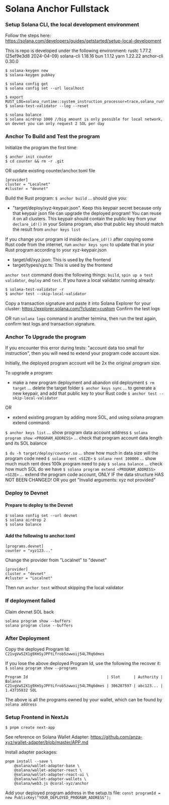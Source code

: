 # Solana Anchor Fullstack

### Setup Solana CLI, the local development environment
Follow the steps here: https://solana.com/developers/guides/getstarted/setup-local-development

This is repo is developed under the following environment:
rustc 1.77.2 (25ef9e3d8 2024-04-09)
solana-cli 1.18.16
bun 1.1.12
yarn 1.22.22
anchor-cli 0.30.0
```
$ solana-keygen new
$ solana-keygen pubkey

$ solana config get
$ solana config set --url localhost

$ export RUST_LOG=solana_runtime::system_instruction_processor=trace,solana_runtime::message_processor=debug,solana_bpf_loader=debug,solana_rbpf=debug
$ solana-test-validator --log --reset

$ solana balance
$ solana airdrop 1000 //big amount is only possible for local network, on devnet you can only request 2 SOL per day
```

### Anchor To Build and Test the program
Initialize the program the first time: 
```
$ anchor init counter
$ cd counter && rm -r .git
```
OR
update existing counter/anchor.toml file
```
[provider]
cluster = "Localnet"
#cluster = "devnet"
```
Build the Rust program: `$ anchor build`
... should give you:
- "target/deploy/xyz-keypair.json". Keep this keypair secret because only that keypair json file can upgrade the deployed program! You can reuse it on all clusters. This keypair should contain the public key from your `declare_id!()` in your Solana program, also that public key should match the result from `anchor keys list`

If you change your program id inside `declare_id!()` after copying some Rust code from the internet, run `anchor keys sync` to update that in your Rust program according to your xyz-keypair.json

- target/idl/xyz.json: This is used by the frontend
- target/types/xyz.ts: This is used by the frontend

`anchor test` command does the following things: `build`, `spin up a test validator`, `deploy` and `test`. If you have a local validator running already:
```
$ solana-test-validator -r
$ anchor test --skip-local-validator
```
Copy a transaction signature and paste it into Solana Explorer for your cluster:
https://explorer.solana.com/?cluster=custom
Confirm the test logs

OR run `solana logs` command in another termina, then run the test again, confirm test logs and transaction signature.


### Anchor To Upgrade the program
If you encounter this error during tests: "account data too small for instruction", then you will need to extend your program code account size.

Initially, the deployed program account will be 2x the original program size.

To upgrade a program:
- make a new program deployment and abandon old deployment
`$ rm target`
... delete the target folder
`$ anchor keys sync`
... to generate a new keypair, and add that public key to your Rust code
`$ anchor test --skip-local-validator`

OR
- extend existing program by adding more SOL, and using solana program extend command:

`$ anchor keys list`
... show program data account address
`$ solana program show <PROGRAM_ADDRESS>`
... check that program account data length and its SOL balance

`$ du -h target/deploy/counter.so`
... show how much in data size will the program code need
`$ solana rent <SIZE>`
`$ solana rent 100000`
... show much much rent does 100k program need to pay
`$ solana balance`
... check how much SOL do we have
`$ solana program extend <PROGRAM_ADDRESS> <SIZE>`
... extend the program code account, ONLY IF the data structure HAS NOT BEEN CHANGED! OR you get "Invalid arguments: xyz not provided"

### Deploy to Devnet
#### Prepare to deploy to the Devnet
```
$ solana config set --url devnet
$ solana airdrop 2
$ solana balance
```

#### Add the following to anchor.toml
```
[programs.devnet]
counter = "xyz123..."
```
Change the provider from "Localnet" to "devnet"
```
[provider]
cluster = "devnet"
#cluster = "Localnet"
```
Then run `anchor test` without skipping the local validator

### If deployment failed
Claim devnet SOL back
```
solana program show --buffers
solana program close --buffers
```

### After Deployment
Copy the deployed Program Id: `C21vgVwS2X1g9XmSyJPFtLfrob5zwwoij54L7Rq6dmes`

If you lose the above deployed Program Id, use the following the recover it:
`$ solana program show --programs`
```
Program Id                                   | Slot      | Authority | Balance
C21vgVwS2X1g9XmSyJPFtLfrob5zwwoij54L7Rq6dmes | 306287597 | abc123... | 1.43735832 SOL
```
The above is all the programs owned by your wallet, which can be found by `solana address`

### Setup Frontend in NextJs
```
$ pnpm create next-app
```

See reference on Solana Wallet Adapter: https://github.com/anza-xyz/wallet-adapter/blob/master/APP.md

Install adapter packages:
```
pnpm install --save \
    @solana/wallet-adapter-base \
    @solana/wallet-adapter-react \
    @solana/wallet-adapter-react-ui \
    @solana/wallet-adapter-wallets \
    @solana/web3.js @coral-xyz/anchor
```

Add your deployed program address in the setup.ts file:
`const programId = new PublicKey("YOUR_DEPLOYED_PROGRAM_ADDRESS"); `

